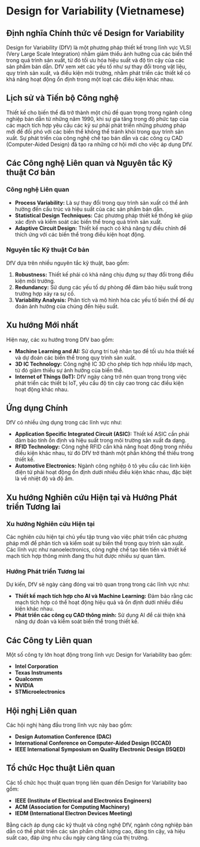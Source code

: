 # Design for Variability (Vietnamese)

## Định nghĩa Chính thức về Design for Variability

Design for Variability (DfV) là một phương pháp thiết kế trong lĩnh vực VLSI (Very Large Scale Integration) nhằm giảm thiểu ảnh hưởng của các biến thể trong quá trình sản xuất, từ đó tối ưu hóa hiệu suất và độ tin cậy của các sản phẩm bán dẫn. DfV xem xét các yếu tố như sự thay đổi trong vật liệu, quy trình sản xuất, và điều kiện môi trường, nhằm phát triển các thiết kế có khả năng hoạt động ổn định trong một loạt các điều kiện khác nhau.

## Lịch sử và Tiến bộ Công nghệ

Thiết kế cho biến thể đã trở thành một chủ đề quan trọng trong ngành công nghiệp bán dẫn từ những năm 1990, khi sự gia tăng trong độ phức tạp của các mạch tích hợp yêu cầu các kỹ sư phải phát triển những phương pháp mới để đối phó với các biến thể không thể tránh khỏi trong quy trình sản xuất. Sự phát triển của công nghệ chế tạo bán dẫn và các công cụ CAD (Computer-Aided Design) đã tạo ra những cơ hội mới cho việc áp dụng DfV.

## Các Công nghệ Liên quan và Nguyên tắc Kỹ thuật Cơ bản

### Công nghệ Liên quan

- **Process Variability:** Là sự thay đổi trong quy trình sản xuất có thể ảnh hưởng đến cấu trúc và hiệu suất của các sản phẩm bán dẫn.
- **Statistical Design Techniques:** Các phương pháp thiết kế thống kê giúp xác định và kiểm soát các biến thể trong quá trình sản xuất.
- **Adaptive Circuit Design:** Thiết kế mạch có khả năng tự điều chỉnh để thích ứng với các biến thể trong điều kiện hoạt động.

### Nguyên tắc Kỹ thuật Cơ bản

DfV dựa trên nhiều nguyên tắc kỹ thuật, bao gồm:

1. **Robustness:** Thiết kế phải có khả năng chịu đựng sự thay đổi trong điều kiện môi trường.
2. **Redundancy:** Sử dụng các yếu tố dự phòng để đảm bảo hiệu suất trong trường hợp xảy ra sự cố.
3. **Variability Analysis:** Phân tích và mô hình hóa các yếu tố biến thể để dự đoán ảnh hưởng của chúng đến hiệu suất.

## Xu hướng Mới nhất

Hiện nay, các xu hướng trong DfV bao gồm:

- **Machine Learning and AI:** Sử dụng trí tuệ nhân tạo để tối ưu hóa thiết kế và dự đoán các biến thể trong quy trình sản xuất.
- **3D IC Technology:** Công nghệ IC 3D cho phép tích hợp nhiều lớp mạch, từ đó giảm thiểu sự ảnh hưởng của biến thể.
- **Internet of Things (IoT):** DfV ngày càng trở nên quan trọng trong việc phát triển các thiết bị IoT, yêu cầu độ tin cậy cao trong các điều kiện hoạt động khác nhau.

## Ứng dụng Chính

DfV có nhiều ứng dụng trong các lĩnh vực như:

- **Application Specific Integrated Circuit (ASIC):** Thiết kế ASIC cần phải đảm bảo tính ổn định và hiệu suất trong môi trường sản xuất đa dạng.
- **RFID Technology:** Công nghệ RFID cần khả năng hoạt động trong nhiều điều kiện khác nhau, từ đó DfV trở thành một phần không thể thiếu trong thiết kế.
- **Automotive Electronics:** Ngành công nghiệp ô tô yêu cầu các linh kiện điện tử phải hoạt động ổn định dưới nhiều điều kiện khác nhau, đặc biệt là về nhiệt độ và độ ẩm.

## Xu hướng Nghiên cứu Hiện tại và Hướng Phát triển Tương lai

### Xu hướng Nghiên cứu Hiện tại

Các nghiên cứu hiện tại chủ yếu tập trung vào việc phát triển các phương pháp mới để phân tích và kiểm soát sự biến thể trong quy trình sản xuất. Các lĩnh vực như nanoelectronics, công nghệ chế tạo tiên tiến và thiết kế mạch tích hợp thông minh đang thu hút được nhiều sự quan tâm.

### Hướng Phát triển Tương lai

Dự kiến, DfV sẽ ngày càng đóng vai trò quan trọng trong các lĩnh vực như:

- **Thiết kế mạch tích hợp cho AI và Machine Learning:** Đảm bảo rằng các mạch tích hợp có thể hoạt động hiệu quả và ổn định dưới nhiều điều kiện khác nhau.
- **Phát triển các công cụ CAD thông minh:** Sử dụng AI để cải thiện khả năng dự đoán và kiểm soát biến thể trong thiết kế.

## Các Công ty Liên quan

Một số công ty lớn hoạt động trong lĩnh vực Design for Variability bao gồm:

- **Intel Corporation**
- **Texas Instruments**
- **Qualcomm**
- **NVIDIA**
- **STMicroelectronics**

## Hội nghị Liên quan

Các hội nghị hàng đầu trong lĩnh vực này bao gồm:

- **Design Automation Conference (DAC)**
- **International Conference on Computer-Aided Design (ICCAD)**
- **IEEE International Symposium on Quality Electronic Design (ISQED)**

## Tổ chức Học thuật Liên quan

Các tổ chức học thuật quan trọng liên quan đến Design for Variability bao gồm:

- **IEEE (Institute of Electrical and Electronics Engineers)**
- **ACM (Association for Computing Machinery)**
- **IEDM (International Electron Devices Meeting)**

Bằng cách áp dụng các kỹ thuật và công nghệ DfV, ngành công nghiệp bán dẫn có thể phát triển các sản phẩm chất lượng cao, đáng tin cậy, và hiệu suất cao, đáp ứng nhu cầu ngày càng tăng của thị trường.